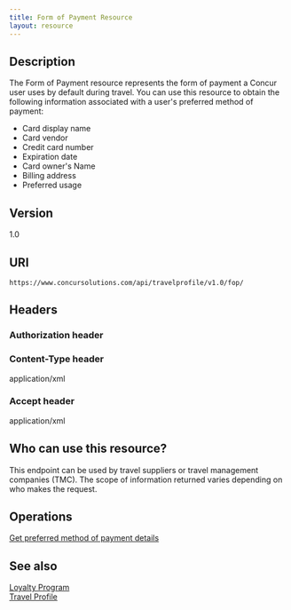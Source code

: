 ```yaml
---
title: Form of Payment Resource 
layout: resource
---
```



## Description
The Form of Payment resource represents the form of payment a Concur user uses by default during travel. You can use this resource to obtain the following information associated with a user's preferred method of payment:

* Card display name
* Card vendor
* Credit card number
* Expiration date
* Card owner's Name
* Billing address
* Preferred usage

## Version   
1.0

## URI   
`https://www.concursolutions.com/api/travelprofile/v1.0/fop/`

## Headers   

### Authorization header   

### Content-Type header   
application/xml 

### Accept header   
application/xml

## Who can use this resource?
This endpoint can be used by travel suppliers or travel management companies (TMC). The scope of information returned varies depending on who makes the request.

## Operations
[Get preferred method of payment details][1]

## See also
[Loyalty Program][2]   
[Travel Profile][3]

[1]: https://developer.concur.com/travel-profile/form-payment-resource/form-payment-resource-get
[2]: https://developer.concur.com/travel-profile/loyalty-program-resource
[3]: https://developer.concur.com/travel-profile/profile-resource

